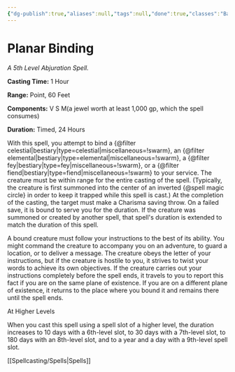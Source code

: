 ```yaml
---
{"dg-publish":true,"aliases":null,"tags":null,"done":true,"classes":"Bard, Cleric, Druid, Wizard,","spellLevel":5,"school":"Abjuration","source":"PHB","permalink":"/spells/planar-binding/","dgHomeLink":false,"dgPassFrontmatter":true}
---
```


# Planar Binding
*A 5th Level Abjuration Spell.*

**Casting Time:** 1 Hour

**Range:** Point, 60 Feet

**Components:** V S M(a jewel worth at least 1,000 gp, which the spell consumes)

**Duration:** Timed, 24 Hours

With this spell, you attempt to bind a {@filter celestial|bestiary|type=celestial|miscellaneous=!swarm}, an {@filter elemental|bestiary|type=elemental|miscellaneous=!swarm}, a {@filter fey|bestiary|type=fey|miscellaneous=!swarm}, or a {@filter fiend|bestiary|type=fiend|miscellaneous=!swarm} to your service. The creature must be within range for the entire casting of the spell. (Typically, the creature is first summoned into the center of an inverted {@spell magic circle} in order to keep it trapped while this spell is cast.) At the completion of the casting, the target must make a Charisma saving throw. On a failed save, it is bound to serve you for the duration. If the creature was summoned or created by another spell, that spell's duration is extended to match the duration of this spell.



A bound creature must follow your instructions to the best of its ability. You might command the creature to accompany you on an adventure, to guard a location, or to deliver a message. The creature obeys the letter of your instructions, but if the creature is hostile to you, it strives to twist your words to achieve its own objectives. If the creature carries out your instructions completely before the spell ends, it travels to you to report this fact if you are on the same plane of existence. If you are on a different plane of existence, it returns to the place where you bound it and remains there until the spell ends.

At Higher Levels

When you cast this spell using a spell slot of a higher level, the duration increases to 10 days with a 6th-level slot, to 30 days with a 7th-level slot, to 180 days with an 8th-level slot, and to a year and a day with a 9th-level spell slot.

[[Spellcasting/Spells|Spells]]